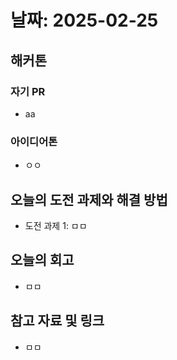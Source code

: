 # 날짜: 2025-02-25

## 해커톤
### 자기 PR
- aa

### 아이디어톤
- ㅇㅇ

## 오늘의 도전 과제와 해결 방법
- 도전 과제 1: ㅁㅁ

## 오늘의 회고
- ㅁㅁ

## 참고 자료 및 링크
- ㅁㅁ

